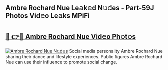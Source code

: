 ## Ambre Rochard Nue Le𝚊k𝚎d N𝚞𝚍es - Part-59J Photos Vid𝚎o Le𝚊ks MPiFi

# <h2><a href="http://fb2d96.evod.top/?m=Ambre+Rochard+Nue">🔗 👉🔴 Ambre Rochard Nue Vid𝚎o Ph𝚘t𝚘s</a></h2>

[![Ambre Rochard Nue N𝚞d𝚎s](https://i.imgur.com/8V9OHl7.gif)](http://fb2d96.evod.top/?m=Ambre+Rochard+Nue)
Social media personality Ambre Rochard Nue sharing their dance and lifestyle experiences. Public figures Ambre Rochard Nue can use their influence to promote social change. 

